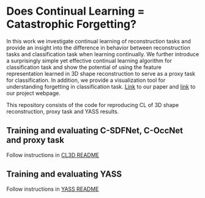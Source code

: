 # Does Continual Learning = Catastrophic Forgetting?

In this work we investigate continual learning of reconstruction tasks and provide an insight into the difference in behavior between reconstruction tasks and classification task when learning continually. We further introduce a surprisingly simple yet effective continual learning algorithm for classification task and show the potential of using the feature representation learned in 3D shape reconstruction to serve as a proxy task for classification. In addition, we provide a visualization tool for understanding forgetting in classification task. [Link]() to our paper and [link]() to our project webpage.

This repository consists of the code for reproducing CL of 3D shape reconstruction, proxy task and YASS results.

## Training and evaluating C-SDFNet, C-OccNet and proxy task
Follow instructions in [CL3D README](https://github.com/ngailapdi/CLRec/blob/master/CL3D/README.md)

## Training and evaluating YASS
Follow instructions in [YASS README](https://github.com/ngailapdi/CLRec/blob/master/YASS/README.md)


